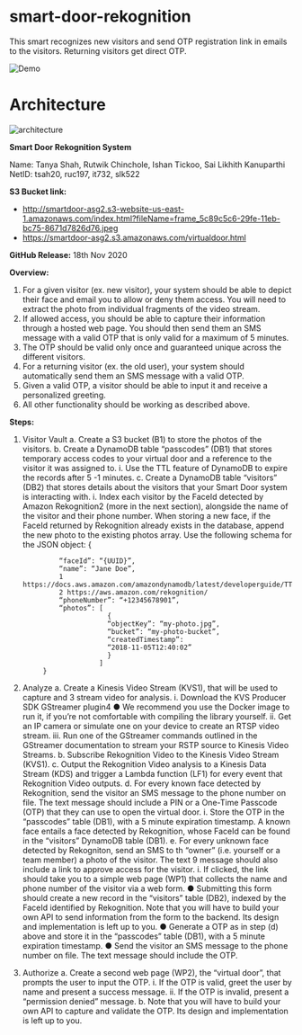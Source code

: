 # smart-door-rekognition
This smart recognizes new visitors and send OTP registration link in emails to the visitors. Returning visitors get direct OTP.



![Demo](https://github.com/sailikhithk/smart-door-rekognition/blob/main/frontend/opendoor.png)

# Architecture

![architecture](https://github.com/sailikhithk/smart-door-rekognition/blob/main/images/Screenshot%20from%202020-11-18%2019-16-11.png)

**Smart Door Rekognition System**

Name: Tanya Shah, Rutwik Chinchole, Ishan Tickoo, Sai Likhith Kanuparthi
NetID: tsah20, ruc197, it732, slk522

**S3 Bucket link:** 
* http://smartdoor-asg2.s3-website-us-east-1.amazonaws.com/index.html?fileName=frame_5c89c5c6-29fe-11eb-bc75-8671d7826d76.jpeg
* https://smartdoor-asg2.s3.amazonaws.com/virtualdoor.html

**GitHub Release:** 
18th Nov 2020

**Overview:**
1. For a given visitor (ex. new visitor), your system should be able to depict their face and email you to allow or deny them access. You will need to extract the      photo from individual fragments of the video stream. 
2. If allowed access, you should be able to capture their information through a hosted web page. You should then send them an SMS message with a valid OTP that is      only valid for a maximum of 5 minutes.
3. The OTP should be valid only once and guaranteed unique across the different visitors.
4. For a returning visitor (ex. the old user), your system should automatically send them an SMS message with a valid OTP.
5. Given a valid OTP, a visitor should be able to input it and receive a personalized greeting.
6. All other functionality should be working as described above.

**Steps:**

1. Visitor Vault
    a. Create a S3 bucket (B1) to store the photos of the visitors.
    b. Create a DynamoDB table “passcodes” (DB1) that stores temporary access codes to your virtual door and a reference to the visitor it was assigned to.
        i. Use the TTL feature of DynamoDB to expire the records after 5 -1 minutes.
    c. Create a DynamoDB table “visitors” (DB2) that stores details about the visitors that your Smart Door system is interacting with.
        i. Index each visitor by the FaceId detected by Amazon Rekognition2 (more in the next section), alongside the name of the visitor and their phone number.            When storing a new face, if the FaceId returned by Rekognition already exists in the database, append the new photo to the existing photos array.
           Use the following schema for the JSON object:
              {
            
                “faceId”: “{UUID}”,
                “name”: “Jane Doe”,
                1 https://docs.aws.amazon.com/amazondynamodb/latest/developerguide/TTL.html
                2 https://aws.amazon.com/rekognition/
                “phoneNumber”: “+12345678901”,
                “photos”: [
                            {
                            “objectKey”: “my-photo.jpg”,
                            “bucket”: “my-photo-bucket”,
                            “createdTimestamp”:
                            “2018-11-05T12:40:02”
                            }
                          ]
            }
2. Analyze
       a. Create a Kinesis Video Stream (KVS1), that will be used to capture and 3 stream video for analysis.
          i. Download the KVS Producer SDK GStreamer plugin4
                ● We recommend you use the Docker image to run it, if you’re not comfortable with compiling the library yourself.
          ii. Get an IP camera or simulate one on your device to create an  RTSP video stream.
          iii. Run one of the GStreamer commands outlined in the GStreamer documentation to stream your RSTP source to Kinesis Video Streams.
      b. Subscribe Rekognition Video to the Kinesis Video Stream (KVS1). 
      c. Output the Rekognition Video analysis to a Kinesis Data Stream (KDS) and trigger a Lambda function (LF1) for every event that Rekognition Video outputs.
      d. For every known face detected by Rekognition, send the visitor an SMS message to the phone number on file. The text message should include a PIN or a              One-Time Passcode (OTP) that they can use to open the virtual door.
          i. Store the OTP in the “passcodes” table (DB1), with a 5 minute expiration timestamp.
            A known face entails a face detected by Rekognition, whose FaceId can be found in the “visitors” DynamoDB table (DB1).
      e. For every unknown face detected by Rekogniton, send an SMS to th “owner” (i.e. yourself or a team member) a photo of the visitor. The text 9
        message should also include a link to approve access for the visitor.
        i. If clicked, the link should take you to a simple web page (WP1) that collects the name and phone number of the visitor via a web form.
        ● Submitting this form should create a new record in the “visitors” table (DB2), indexed by the FaceId identified by
        Rekognition. Note that you will have to build your own API to send information from the form to the backend. Its design
        and implementation is left up to you.
        ● Generate a OTP as in step (d) above and store it in the “passcodes” table (DB1), with a 5 minute expiration timestamp.
        ● Send the visitor an SMS message to the phone number on file. The text message should include the OTP.
3. Authorize
    a. Create a second web page (WP2), the “virtual door”, that prompts the user to input the OTP.
      i. If the OTP is valid, greet the user by name and present a success message.
      ii. If the OTP is invalid, present a “permission denied” message.
    b. Note that you will have to build your own API to capture and validate the OTP. Its design and implementation is left up to you.
